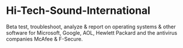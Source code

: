 # Hi-Tech-Sound-International
Beta test, troubleshoot, analyze &amp; report on operating systems &amp; other software for Microsoft, Google, AOL, Hewlett Packard and the antivirus companies McAfee &amp; F-Secure.
